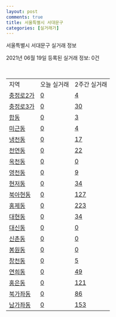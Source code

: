```yaml
---
layout: post
comments: true
title: 서울특별시 서대문구
categories: [실거래가]
---
```


서울특별시 서대문구 실거래 정보

2021년 06월 19일 등록된 실거래 정보: 0건

<script type="text/javascript">
  google.charts.load('current', {'packages':['corechart']});
  google.charts.setOnLoadCallback(drawChart);

  function drawChart() {
    var data = google.visualization.arrayToDataTable([['거래일', '매매', '전월세', '전매'], ['2021-02', 0, 23, 0], ['2021-03', 14, 98, 0], ['2021-04', 89, 198, 0], ['2021-05', 156, 236, 0], ['2021-06', 16, 91, 0]]);

    var options = {
      title: '최근 유형별 거래량 추이',
      legend: { position: 'bottom' }
    };

    var chart = new google.visualization.LineChart(document.getElementById('columnchart_material'));
    chart.draw(data, (options));
  }
</script>

<div id="columnchart_material" style="width: 450px; margin-left: -35px"></div>
<br>
<table class="sortable">
  <tr>
    <td>지역</td>
    <td>오늘 실거래</td>
    <td>2주간 실거래</td>
  </tr>

  
  <tr class="item">
    <td><a href="1141010100.html">충정로2가</a></td>
    <td><a href="1141010100.html">0</a></td>
    <td><a href="1141010100.html">4</a></td>
  </tr>
    

  <tr class="item">
    <td><a href="1141010200.html">충정로3가</a></td>
    <td><a href="1141010200.html">0</a></td>
    <td><a href="1141010200.html">30</a></td>
  </tr>
    

  <tr class="item">
    <td><a href="1141010300.html">합동</a></td>
    <td><a href="1141010300.html">0</a></td>
    <td><a href="1141010300.html">3</a></td>
  </tr>
    

  <tr class="item">
    <td><a href="1141010400.html">미근동</a></td>
    <td><a href="1141010400.html">0</a></td>
    <td><a href="1141010400.html">4</a></td>
  </tr>
    

  <tr class="item">
    <td><a href="1141010500.html">냉천동</a></td>
    <td><a href="1141010500.html">0</a></td>
    <td><a href="1141010500.html">17</a></td>
  </tr>
    

  <tr class="item">
    <td><a href="1141010600.html">천연동</a></td>
    <td><a href="1141010600.html">0</a></td>
    <td><a href="1141010600.html">22</a></td>
  </tr>
    

  <tr class="item">
    <td><a href="1141010700.html">옥천동</a></td>
    <td><a href="1141010700.html">0</a></td>
    <td><a href="1141010700.html">0</a></td>
  </tr>
    

  <tr class="item">
    <td><a href="1141010800.html">영천동</a></td>
    <td><a href="1141010800.html">0</a></td>
    <td><a href="1141010800.html">9</a></td>
  </tr>
    

  <tr class="item">
    <td><a href="1141010900.html">현저동</a></td>
    <td><a href="1141010900.html">0</a></td>
    <td><a href="1141010900.html">34</a></td>
  </tr>
    

  <tr class="item">
    <td><a href="1141011000.html">북아현동</a></td>
    <td><a href="1141011000.html">0</a></td>
    <td><a href="1141011000.html">127</a></td>
  </tr>
    

  <tr class="item">
    <td><a href="1141011100.html">홍제동</a></td>
    <td><a href="1141011100.html">0</a></td>
    <td><a href="1141011100.html">223</a></td>
  </tr>
    

  <tr class="item">
    <td><a href="1141011200.html">대현동</a></td>
    <td><a href="1141011200.html">0</a></td>
    <td><a href="1141011200.html">34</a></td>
  </tr>
    

  <tr class="item">
    <td><a href="1141011300.html">대신동</a></td>
    <td><a href="1141011300.html">0</a></td>
    <td><a href="1141011300.html">0</a></td>
  </tr>
    

  <tr class="item">
    <td><a href="1141011400.html">신촌동</a></td>
    <td><a href="1141011400.html">0</a></td>
    <td><a href="1141011400.html">0</a></td>
  </tr>
    

  <tr class="item">
    <td><a href="1141011500.html">봉원동</a></td>
    <td><a href="1141011500.html">0</a></td>
    <td><a href="1141011500.html">0</a></td>
  </tr>
    

  <tr class="item">
    <td><a href="1141011600.html">창천동</a></td>
    <td><a href="1141011600.html">0</a></td>
    <td><a href="1141011600.html">5</a></td>
  </tr>
    

  <tr class="item">
    <td><a href="1141011700.html">연희동</a></td>
    <td><a href="1141011700.html">0</a></td>
    <td><a href="1141011700.html">49</a></td>
  </tr>
    

  <tr class="item">
    <td><a href="1141011800.html">홍은동</a></td>
    <td><a href="1141011800.html">0</a></td>
    <td><a href="1141011800.html">121</a></td>
  </tr>
    

  <tr class="item">
    <td><a href="1141011900.html">북가좌동</a></td>
    <td><a href="1141011900.html">0</a></td>
    <td><a href="1141011900.html">86</a></td>
  </tr>
    

  <tr class="item">
    <td><a href="1141012000.html">남가좌동</a></td>
    <td><a href="1141012000.html">0</a></td>
    <td><a href="1141012000.html">153</a></td>
  </tr>
    


</table>


    
